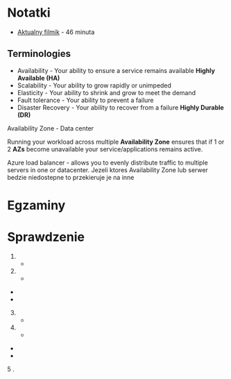# Notatki 
- [Aktualny filmik](https://www.youtube.com/watch?v=NKEFWyqJ5XA&t=1759s) - 46 minuta

## Terminologies
- Availability - Your ability to ensure a service remains available **Highly Available (HA)**
- Scalability - Your ability to grow rapidly or unimpeded
- Elasticity - Your ability to shrink and grow to meet the demand
- Fault tolerance - Your ability to prevent a failure
- Disaster Recovery - Your ability to recover from a failure **Highly Durable (DR)**

Availability Zone - Data center

Running your workload across multiple **Availability Zone** ensures that if 1 or 2 **AZs** become unavailable your service/applications remains active. 

Azure load balancer - allows you to evenly distribute traffic to multiple servers in one or datacenter. Jezeli ktores Availability Zone lub serwer bedzie niedostepne to przekieruje je na inne




# Egzaminy



# Sprawdzenie
1. +
2. +
-
-
3. +
4. +
+
+
5 .